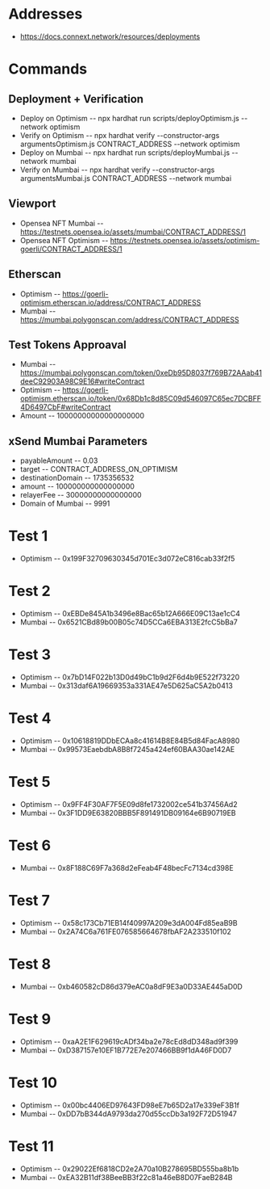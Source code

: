 # Addresses

-   https://docs.connext.network/resources/deployments

# Commands

## Deployment + Verification

-   Deploy on Optimism -- npx hardhat run scripts/deployOptimism.js --network optimism
-   Verify on Optimism -- npx hardhat verify --constructor-args argumentsOptimism.js CONTRACT_ADDRESS --network optimism
-   Deploy on Mumbai -- npx hardhat run scripts/deployMumbai.js --network mumbai
-   Verify on Mumbai -- npx hardhat verify --constructor-args argumentsMumbai.js CONTRACT_ADDRESS --network mumbai

## Viewport

-   Opensea NFT Mumbai -- https://testnets.opensea.io/assets/mumbai/CONTRACT_ADDRESS/1
-   Opensea NFT Optimism -- https://testnets.opensea.io/assets/optimism-goerli/CONTRACT_ADDRESS/1

## Etherscan

-   Optimism -- https://goerli-optimism.etherscan.io/address/CONTRACT_ADDRESS
-   Mumbai -- https://mumbai.polygonscan.com/address/CONTRACT_ADDRESS

## Test Tokens Approaval

-   Mumbai -- https://mumbai.polygonscan.com/token/0xeDb95D8037f769B72AAab41deeC92903A98C9E16#writeContract
-   Optimism -- https://goerli-optimism.etherscan.io/token/0x68Db1c8d85C09d546097C65ec7DCBFF4D6497CbF#writeContract
-   Amount -- 10000000000000000000

## xSend Mumbai Parameters

-   payableAmount -- 0.03
-   target -- CONTRACT_ADDRESS_ON_OPTIMISM
-   destinationDomain -- 1735356532
-   amount -- 100000000000000000
-   relayerFee -- 30000000000000000
-   Domain of Mumbai -- 9991

# Test 1

-   Optimism -- 0x199F32709630345d701Ec3d072eC816cab33f2f5

# Test 2

-   Optimism -- 0xEBDe845A1b3496e8Bac65b12A666E09C13ae1cC4
-   Mumbai -- 0x6521CBd89b00B05c74D5CCa6EBA313E2fcC5bBa7

# Test 3

-   Optimism -- 0x7bD14F022b13D0d49bC1b9d2F6d4b9E522f73220
-   Mumbai -- 0x313daf6A19669353a331AE47e5D625aC5A2b0413

# Test 4

-   Optimism -- 0x10618819DDbECAa8c41614B8E84B5d84FacA8980
-   Mumbai -- 0x99573EaebdbA8B8f7245a424ef60BAA30ae142AE

# Test 5

-   Optimism -- 0x9FF4F30AF7F5E09d8fe1732002ce541b37456Ad2
-   Mumbai -- 0x3F1DD9E63820BBB5F891491DB09164e6B90719EB

# Test 6

-   Mumbai -- 0x8F188C69F7a368d2eFeab4F48becFc7134cd398E

# Test 7

-   Optimism -- 0x58c173Cb71EB14f40997A209e3dA004Fd85eaB9B
-   Mumbai -- 0x2A74C6a761FE076585664678fbAF2A233510f102

# Test 8

-   Mumbai -- 0xb460582cD86d379eAC0a8dF9E3a0D33AE445aD0D

# Test 9

-   Optimism -- 0xaA2E1F629619cADf34ba2e78cEd8dD348ad9f399
-   Mumbai -- 0xD387157e10EF1B772E7e207466BB9f1dA46FD0D7

# Test 10

-   Optimism -- 0x00bc4406ED97643FD98eE7b65D2a17e339eF3B1f
-   Mumbai -- 0xDD7bB344dA9793da270d55ccDb3a192F72D51947

# Test 11

-   Optimism -- 0x29022Ef6818CD2e2A70a10B278695BD555ba8b1b
-   Mumbai -- 0xEA32B11df38BeeBB3f22c81a46eB8D07FaeB284B
